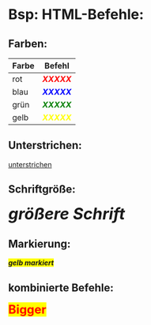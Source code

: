 # Bsp: HTML-Befehle:

## Farben:
Farbe | Befehl
--|--
rot | <span style="color:red">_**XXXXX**_</span>
blau | <span style="color:blue">_**XXXXX**_</span>
grün | <span style="color:green">_**XXXXX**_</span>
gelb | <span style="color:yellow">_**XXXXX**_</span>

## Unterstrichen:
<u>unterstrichen</u>

## Schriftgröße:
<span style="font-size:2rem">_**größere Schrift**_</span>

## Markierung:
<span style="background:yellow">_**gelb markiert**_</span>

## kombinierte Befehle: 
<span style="font-size:1.5rem; background:yellow;color:red">**Bigger**</span>
